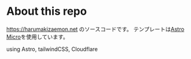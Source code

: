 # About this repo

https://harumakizaemon.net のソースコードです。
テンプレートは[Astro Micro](https://github.com/trevortylerlee/astro-micro)を使用しています。

using Astro, tailwindCSS, Cloudflare
